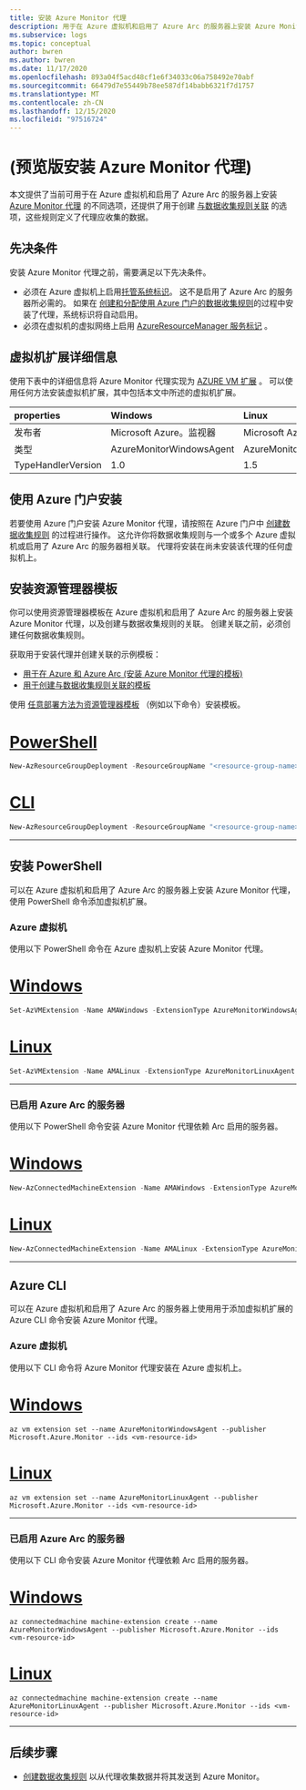 ```yaml
---
title: 安装 Azure Monitor 代理
description: 用于在 Azure 虚拟机和启用了 Azure Arc 的服务器上安装 Azure Monitor 代理 (AMA) 的选项。
ms.subservice: logs
ms.topic: conceptual
author: bwren
ms.author: bwren
ms.date: 11/17/2020
ms.openlocfilehash: 893a04f5acd48cf1e6f34033c06a758492e70abf
ms.sourcegitcommit: 66479d7e55449b78ee587df14babb6321f7d1757
ms.translationtype: MT
ms.contentlocale: zh-CN
ms.lasthandoff: 12/15/2020
ms.locfileid: "97516724"
---
```

# <a name="install-the-azure-monitor-agent-preview"></a> (预览版安装 Azure Monitor 代理) 
本文提供了当前可用于在 Azure 虚拟机和启用了 Azure Arc 的服务器上安装 [Azure Monitor 代理](azure-monitor-agent-overview.md) 的不同选项，还提供了用于创建 [与数据收集规则关联](data-collection-rule-azure-monitor-agent.md) 的选项，这些规则定义了代理应收集的数据。

## <a name="prerequisites"></a>先决条件
安装 Azure Monitor 代理之前，需要满足以下先决条件。

- 必须在 Azure 虚拟机上启用[托管系统标识](../../active-directory/managed-identities-azure-resources/qs-configure-portal-windows-vm.md)。 这不是启用了 Azure Arc 的服务器所必需的。 如果在 [创建和分配使用 Azure 门户的数据收集规则](#install-with-azure-portal)的过程中安装了代理，系统标识将自动启用。
- 必须在虚拟机的虚拟网络上启用 [AzureResourceManager 服务标记](../../virtual-network/service-tags-overview.md) 。

## <a name="virtual-machine-extension-details"></a>虚拟机扩展详细信息
使用下表中的详细信息将 Azure Monitor 代理实现为 [AZURE VM 扩展](../../virtual-machines/extensions/overview.md) 。 可以使用任何方法安装虚拟机扩展，其中包括本文中所述的虚拟机扩展。

| properties | Windows | Linux |
|:---|:---|:---|
| 发布者 | Microsoft Azure。监视器  | Microsoft Azure。监视器 |
| 类型      | AzureMonitorWindowsAgent | AzureMonitorLinuxAgent  |
| TypeHandlerVersion  | 1.0 | 1.5 |


## <a name="install-with-azure-portal"></a>使用 Azure 门户安装
若要使用 Azure 门户安装 Azure Monitor 代理，请按照在 Azure 门户中 [创建数据收集规则](data-collection-rule-azure-monitor-agent.md#create-rule-and-association-in-azure-portal) 的过程进行操作。 这允许你将数据收集规则与一个或多个 Azure 虚拟机或启用了 Azure Arc 的服务器相关联。 代理将安装在尚未安装该代理的任何虚拟机上。


## <a name="install-with-resource-manager-template"></a>安装资源管理器模板
你可以使用资源管理器模板在 Azure 虚拟机和启用了 Azure Arc 的服务器上安装 Azure Monitor 代理，以及创建与数据收集规则的关联。 创建关联之前，必须创建任何数据收集规则。

获取用于安装代理并创建关联的示例模板： 

- [用于在 Azure 和 Azure Arc (安装 Azure Monitor 代理的模板) ](../samples/resource-manager-agent.md#azure-monitor-agent-preview) 
- [用于创建与数据收集规则关联的模板](../samples/resource-manager-data-collection-rules.md)

使用 [任意部署方法为资源管理器模板](../../azure-resource-manager/templates/deploy-powershell.md) （例如以下命令）安装模板。

# <a name="powershell"></a>[PowerShell](#tab/ARMAgentPowerShell)
```powershell
New-AzResourceGroupDeployment -ResourceGroupName "<resource-group-name>" -TemplateFile "<template-filename.json>" -TemplateParameterFile "<parameter-filename.json>"
```
# <a name="cli"></a>[CLI](#tab/ARMAgentCLI)
```powershell
New-AzResourceGroupDeployment -ResourceGroupName "<resource-group-name>" -TemplateFile "<template-filename.json>" -TemplateParameterFile "<parameter-filename.json>"
```
---

## <a name="install-with-powershell"></a>安装 PowerShell
可以在 Azure 虚拟机和启用了 Azure Arc 的服务器上安装 Azure Monitor 代理，使用 PowerShell 命令添加虚拟机扩展。 

### <a name="azure-virtual-machines"></a>Azure 虚拟机
使用以下 PowerShell 命令在 Azure 虚拟机上安装 Azure Monitor 代理。
# <a name="windows"></a>[Windows](#tab/PowerShellWindows)
```powershell
Set-AzVMExtension -Name AMAWindows -ExtensionType AzureMonitorWindowsAgent -Publisher Microsoft.Azure.Monitor -ResourceGroupName <resource-group-name> -VMName <virtual-machine-name> -Location <location>
```
# <a name="linux"></a>[Linux](#tab/PowerShellLinux)
```powershell
Set-AzVMExtension -Name AMALinux -ExtensionType AzureMonitorLinuxAgent -Publisher Microsoft.Azure.Monitor -ResourceGroupName <resource-group-name> -VMName <virtual-machine-name> -Location <location>
```
---

### <a name="azure-arc-enabled-servers"></a>已启用 Azure Arc 的服务器
使用以下 PowerShell 命令安装 Azure Monitor 代理依赖 Arc 启用的服务器。
# <a name="windows"></a>[Windows](#tab/PowerShellWindowsArc)
```powershell
New-AzConnectedMachineExtension -Name AMAWindows -ExtensionType AzureMonitorWindowsAgent -Publisher Microsoft.Azure.Monitor -ResourceGroupName <resource-group-name> -MachineName <virtual-machine-name> -Location <location>
```
# <a name="linux"></a>[Linux](#tab/PowerShellLinuxArc)
```powershell
New-AzConnectedMachineExtension -Name AMALinux -ExtensionType AzureMonitorLinuxAgent -Publisher Microsoft.Azure.Monitor -ResourceGroupName <resource-group-name> -MachineName <virtual-machine-name> -Location <location>
```
---
## <a name="azure-cli"></a>Azure CLI
可以在 Azure 虚拟机和启用了 Azure Arc 的服务器上使用用于添加虚拟机扩展的 Azure CLI 命令安装 Azure Monitor 代理。 

### <a name="azure-virtual-machines"></a>Azure 虚拟机
使用以下 CLI 命令将 Azure Monitor 代理安装在 Azure 虚拟机上。
# <a name="windows"></a>[Windows](#tab/CLIWindows)
```azurecli
az vm extension set --name AzureMonitorWindowsAgent --publisher Microsoft.Azure.Monitor --ids <vm-resource-id>
```
# <a name="linux"></a>[Linux](#tab/CLILinux)
```azurecli
az vm extension set --name AzureMonitorLinuxAgent --publisher Microsoft.Azure.Monitor --ids <vm-resource-id>
```
---
### <a name="azure-arc-enabled-servers"></a>已启用 Azure Arc 的服务器
使用以下 CLI 命令安装 Azure Monitor 代理依赖 Arc 启用的服务器。

# <a name="windows"></a>[Windows](#tab/CLIWindowsArc)
```azurecli
az connectedmachine machine-extension create --name AzureMonitorWindowsAgent --publisher Microsoft.Azure.Monitor --ids <vm-resource-id>
```
# <a name="linux"></a>[Linux](#tab/CLILinuxArc)
```azurecli
az connectedmachine machine-extension create --name AzureMonitorLinuxAgent --publisher Microsoft.Azure.Monitor --ids <vm-resource-id>
```
---


## <a name="next-steps"></a>后续步骤

- [创建数据收集规则](data-collection-rule-azure-monitor-agent.md) 以从代理收集数据并将其发送到 Azure Monitor。

